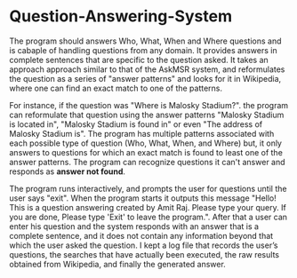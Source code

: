 # Question-Answering-System

The program should answers Who, What, When and Where questions and is cabaple of handling questions from any domain. It provides answers in complete sentences
that are specific to the question asked. It takes an approach approach similar to that of the AskMSR system, and reformulates the question as a series of "answer patterns" and looks for it in Wikipedia, where one can find an exact match to one of the patterns.

For instance, if the question was "Where is Malosky Stadium?". the program can reformulate that question using the answer patterns "Malosky Stadium is located
in", "Malosky Stadium is found in" or even "The address of Malosky Stadium is". The program has multiple patterns associated with each possible type of question (Who, What, When, and Where) but, it only answers to questions for which an exact match is found to least one of the answer patterns. The program can recognize questions it can't answer and responds as **answer not found**.

The program runs interactively, and prompts the user for questions until the user says "exit". When the program starts it outputs this message "Hello! This is a question answering created by Amit Raj. Please type your query. If you are done, Please type 'Exit' to leave the program.". After that a user can enter his question and the system responds with an answer that is a complete sentence, and it does not contain any information beyond that which the user asked the question. I kept a log file that records the user’s questions, the searches that have actually been executed, the raw results obtained from Wikipedia, and finally the generated answer. 
